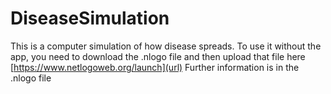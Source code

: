 # DiseaseSimulation
This is a computer simulation of how disease spreads.
To use it without the app, you need to download the .nlogo file and then upload that file here [https://www.netlogoweb.org/launch](url)
Further information is in the .nlogo file

